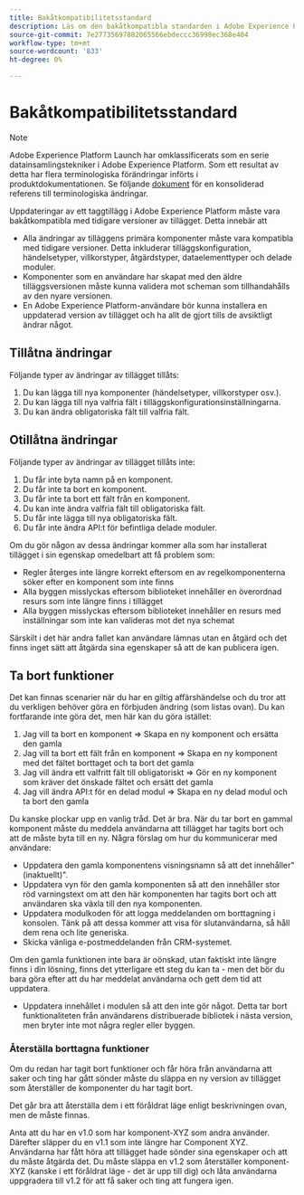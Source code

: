 ```yaml
---
title: Bakåtkompatibilitetsstandard
description: Läs om den bakåtkompatibla standarden i Adobe Experience Platform som säkerställer att uppdaterade versioner av taggtillägg är kompatibla med tidigare versioner.
source-git-commit: 7e27735697882065566ebdeccc36998ec368e404
workflow-type: tm+mt
source-wordcount: '833'
ht-degree: 0%

---
```


# Bakåtkompatibilitetsstandard

>[!NOTE]
>
>Adobe Experience Platform Launch har omklassificerats som en serie datainsamlingstekniker i Adobe Experience Platform. Som ett resultat av detta har flera terminologiska förändringar införts i produktdokumentationen. Se följande [dokument](../term-updates.md) för en konsoliderad referens till terminologiska ändringar.

Uppdateringar av ett taggtillägg i Adobe Experience Platform måste vara bakåtkompatibla med tidigare versioner av tillägget. Detta innebär att

* Alla ändringar av tilläggens primära komponenter måste vara kompatibla med tidigare versioner.  Detta inkluderar tilläggskonfiguration, händelsetyper, villkorstyper, åtgärdstyper, dataelementtyper och delade moduler.
* Komponenter som en användare har skapat med den äldre tilläggsversionen måste kunna validera mot scheman som tillhandahålls av den nyare versionen.
* En Adobe Experience Platform-användare bör kunna installera en uppdaterad version av tillägget och ha allt de gjort tills de avsiktligt ändrar något.

## Tillåtna ändringar

Följande typer av ändringar av tillägget tillåts:

1. Du kan lägga till nya komponenter (händelsetyper, villkorstyper osv.).
1. Du kan lägga till nya valfria fält i tilläggskonfigurationsinställningarna.
1. Du kan ändra obligatoriska fält till valfria fält.

## Otillåtna ändringar

Följande typer av ändringar av tillägget tillåts inte:

1. Du får inte byta namn på en komponent.
1. Du får inte ta bort en komponent.
1. Du får inte ta bort ett fält från en komponent.
1. Du kan inte ändra valfria fält till obligatoriska fält.
1. Du får inte lägga till nya obligatoriska fält.
1. Du får inte ändra API:t för befintliga delade moduler.

Om du gör någon av dessa ändringar kommer alla som har installerat tillägget i sin egenskap omedelbart att få problem som:

* Regler återges inte längre korrekt eftersom en av regelkomponenterna söker efter en komponent som inte finns
* Alla byggen misslyckas eftersom biblioteket innehåller en överordnad resurs som inte längre finns i tillägget
* Alla byggen misslyckas eftersom biblioteket innehåller en resurs med inställningar som inte kan valideras mot det nya schemat

Särskilt i det här andra fallet kan användare lämnas utan en åtgärd och det finns inget sätt att åtgärda sina egenskaper så att de kan publicera igen.

## Ta bort funktioner

Det kan finnas scenarier när du har en giltig affärshändelse och du tror att du verkligen behöver göra en förbjuden ändring (som listas ovan).  Du kan fortfarande inte göra det, men här kan du göra istället:

1. Jag vill ta bort en komponent => Skapa en ny komponent och ersätta den gamla
1. Jag vill ta bort ett fält från en komponent => Skapa en ny komponent med det fältet borttaget och ta bort det gamla
1. Jag vill ändra ett valfritt fält till obligatoriskt => Gör en ny komponent som kräver det önskade fältet och ersätt det gamla
1. Jag vill ändra API:t för en delad modul => Skapa en ny delad modul och ta bort den gamla

Du kanske plockar upp en vanlig tråd.  Det är bra.  När du tar bort en gammal komponent måste du meddela användarna att tillägget har tagits bort och att de måste byta till en ny.  Några förslag om hur du kommunicerar med användare:

* Uppdatera den gamla komponentens visningsnamn så att det innehåller&quot;(inaktuellt)&quot;.
* Uppdatera vyn för den gamla komponenten så att den innehåller stor röd varningstext om att den här komponenten har tagits bort och att användaren ska växla till den nya komponenten.
* Uppdatera modulkoden för att logga meddelanden om borttagning i konsolen.  Tänk på att dessa kommer att visa för slutanvändarna, så håll dem rena och lite generiska.
* Skicka vänliga e-postmeddelanden från CRM-systemet.

Om den gamla funktionen inte bara är oönskad, utan faktiskt inte längre finns i din lösning, finns det ytterligare ett steg du kan ta - men det bör du bara göra efter att du har meddelat användarna och gett dem tid att uppdatera.

* Uppdatera innehållet i modulen så att den inte gör något.  Detta tar bort funktionaliteten från användarens distribuerade bibliotek i nästa version, men bryter inte mot några regler eller byggen.

### Återställa borttagna funktioner

Om du redan har tagit bort funktioner och får höra från användarna att saker och ting har gått sönder måste du släppa en ny version av tillägget som återställer de komponenter du har tagit bort.

Det går bra att återställa dem i ett föråldrat läge enligt beskrivningen ovan, men de måste finnas.

Anta att du har en v1.0 som har komponent-XYZ som andra använder.  Därefter släpper du en v1.1 som inte längre har Component XYZ.  Användarna har fått höra att tillägget hade sönder sina egenskaper och att du måste åtgärda det.  Du måste släppa en v1.2 som återställer komponent-XYZ (kanske i ett föråldrat läge - det är upp till dig) och låta användarna uppgradera till v1.2 för att få saker och ting att fungera igen.
